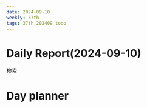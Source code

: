 ```yaml
---
date: 2024-09-10
weekly: 37th
tags: 37th 202409 todo
---
```

# Daily Report(2024-09-10)
検索
# Day planner
